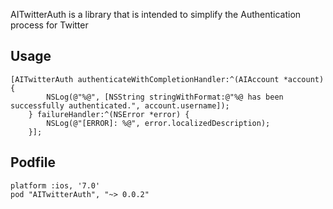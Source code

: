 AITwitterAuth is a library that is intended to simplify the Authentication process for Twitter

## Usage
<pre><code>[AITwitterAuth authenticateWithCompletionHandler:^(AIAccount *account) {
        NSLog(@"%@", [NSString stringWithFormat:@"%@ has been successfully authenticated.", account.username]);
    } failureHandler:^(NSError *error) {
        NSLog(@"[ERROR]: %@", error.localizedDescription);
    }];</code></pre>

## Podfile
<pre><code>platform :ios, '7.0'
pod "AITwitterAuth", "~> 0.0.2"</code></pre>
